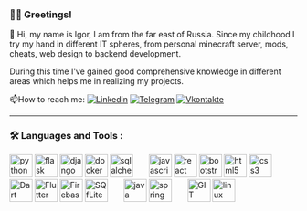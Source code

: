 ### 🙋‍♂️ Greetings!
🚀 Hi, my name is Igor, I am from the far east of Russia. Since my childhood I try my hand in different IT spheres, from personal minecraft server, mods, cheats, web design to backend development.
   
During this time I've gained good comprehensive knowledge in different areas which helps me in realizing my projects.
   
:mailbox:How to reach me: 
[![Linkedin](https://img.shields.io/badge/Linkedin-white?style=flat&logo=linkedin&logoColor=blue)](https://www.linkedin.com/in/igkam) 
[![Telegram](https://img.shields.io/badge/Telegram-blue?style=flat&logo=telegram&logoColor=white)](https://t.me/igkams)
[![Vkontakte](https://img.shields.io/badge/-Vkontakte-gray?style=flat&logo=vk&logoColor=white)](https://VK.COM/IGKAM) 


---

### :hammer_and_wrench: Languages and Tools :

<div>
  <img src="https://cdn.jsdelivr.net/gh/devicons/devicon/icons/python/python-original.svg" title="python" **alt="python" width="40" height="40"/>
  <img src="https://cdn.jsdelivr.net/gh/devicons/devicon/icons/flask/flask-original.svg" title="flask" **alt="flask" width="40" height="40"/>
  <img src="https://cdn.jsdelivr.net/gh/devicons/devicon/icons/django/django-plain.svg" title="django" **alt="django" width="40" height="40"/>
  <img src="https://cdn.jsdelivr.net/gh/devicons/devicon/icons/docker/docker-original.svg" title="docker" **alt="docker" height="40"/>
  <img src="https://cdn.jsdelivr.net/gh/devicons/devicon/icons/sqlalchemy/sqlalchemy-original.svg" title="sqlalchemy" **alt="sqlalchemy" width="40" height="40"/>
  <img width="20"/>
  <img src="https://cdn.jsdelivr.net/gh/devicons/devicon/icons/javascript/javascript-original.svg" title="javascript" **alt="javascript" height="40"/>
  <img src="https://cdn.jsdelivr.net/gh/devicons/devicon/icons/react/react-original.svg" title="react" **alt="react" height="40"/>
  <img src="https://cdn.jsdelivr.net/gh/devicons/devicon/icons/bootstrap/bootstrap-original.svg" title="bootstrap" **alt="bootstrap" height="40"/>
  <img src="https://cdn.jsdelivr.net/gh/devicons/devicon/icons/html5/html5-original.svg" title="html5" **alt="html5" height="40"/>
  <img src="https://cdn.jsdelivr.net/gh/devicons/devicon/icons/css3/css3-original.svg" title="css3" **alt="css3" height="40"/>
   <img width="20"/>
  <img src="https://cdn.jsdelivr.net/gh/devicons/devicon/icons/dart/dart-original.svg" title="Dart" **alt="Dart" width="40" height="40"/>  
  <img src="https://cdn.jsdelivr.net/gh/devicons/devicon/icons/flutter/flutter-original.svg" title="Flutter" **alt="Flutter" width="40" height="40"/>
  <img src="https://cdn.jsdelivr.net/gh/devicons/devicon/icons/firebase/firebase-plain.svg" title="Firebase" **alt="Firebase" width="40" height="40"/>
  <img src="https://cdn.jsdelivr.net/gh/devicons/devicon/icons/sqlite/sqlite-original.svg" title="SQfLite" **alt="SQfLite" height="40"/>
  <img width="20"/>
  <img src="https://cdn.jsdelivr.net/gh/devicons/devicon/icons/java/java-original.svg" title="java" **alt="java" width="40" height="40"/>
  <img src="https://cdn.jsdelivr.net/gh/devicons/devicon/icons/spring/spring-original.svg" title="spring" **alt="spring" width="40" height="40"/>
  <img width="20"/>
  <img src="https://cdn.jsdelivr.net/gh/devicons/devicon/icons/git/git-original.svg" title="GIT" **alt="git" height="40"/>
  <img src="https://cdn.jsdelivr.net/gh/devicons/devicon/icons/linux/linux-original.svg" title="linux" **alt="linux" height="40"/>
  
</div>
